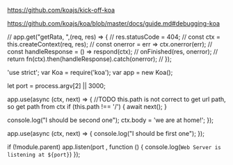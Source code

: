https://github.com/koajs/kick-off-koa

https://github.com/koajs/koa/blob/master/docs/guide.md#debugging-koa

// app.get("getRata, ",(req, res) => {
//   res.statusCode = 404;
//   const ctx = this.createContext(req, res);
//   const onerror = err => ctx.onerror(err);
//   const handleResponse = () => respond(ctx);
//   onFinished(res, onerror);
//   return fn(ctx).then(handleResponse).catch(onerror);
// });


'use strict';
var Koa = require('koa');
var app = new Koa();

let port = process.argv[2] || 3000;

app.use(async (ctx, next) => {
  //TODO this.path is not correct to get url path, so get path from ctx
  if (this.path !== '/') {
    await next();
  }

  console.log("I should be second one");
  ctx.body = 'we are at home!';
});

app.use(async (ctx, next) => {
  console.log("I should be first one");
});

if (!module.parent) app.listen(port
    , function () {
  console.log(`Web Server is listening at ${port}`)
});
